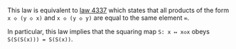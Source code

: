 This law is equivalent to [law 4337](https://teorth.github.io/equational_theories/implications/?4337) which states that all products of the form `x ◇ (y ◇ x)` and `x ◇ (y ◇ y)` are equal to the same element `∞`.

In particular, this law implies that the squaring map `S: x ↦ x◇x` obeys `S(S(S(x))) = S(S(x))`.

